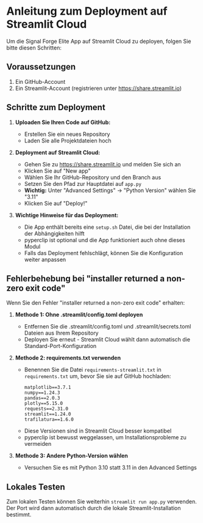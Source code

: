 # Anleitung zum Deployment auf Streamlit Cloud

Um die Signal Forge Elite App auf Streamlit Cloud zu deployen, folgen Sie bitte diesen Schritten:

## Voraussetzungen

1. Ein GitHub-Account
2. Ein Streamlit-Account (registrieren unter https://share.streamlit.io)

## Schritte zum Deployment

1. **Uploaden Sie Ihren Code auf GitHub:**
   - Erstellen Sie ein neues Repository
   - Laden Sie alle Projektdateien hoch

2. **Deployment auf Streamlit Cloud:**
   - Gehen Sie zu https://share.streamlit.io und melden Sie sich an
   - Klicken Sie auf "New app"
   - Wählen Sie Ihr GitHub-Repository und den Branch aus
   - Setzen Sie den Pfad zur Hauptdatei auf `app.py`
   - **Wichtig:** Unter "Advanced Settings" → "Python Version" wählen Sie "3.11"
   - Klicken Sie auf "Deploy!"

3. **Wichtige Hinweise für das Deployment:**
   - Die App enthält bereits eine `setup.sh` Datei, die bei der Installation der Abhängigkeiten hilft
   - pyperclip ist optional und die App funktioniert auch ohne dieses Modul
   - Falls das Deployment fehlschlägt, können Sie die Konfiguration weiter anpassen

## Fehlerbehebung bei "installer returned a non-zero exit code"

Wenn Sie den Fehler "installer returned a non-zero exit code" erhalten:

1. **Methode 1: Ohne .streamlit/config.toml deployen**
   - Entfernen Sie die .streamlit/config.toml und .streamlit/secrets.toml Dateien aus Ihrem Repository
   - Deployen Sie erneut - Streamlit Cloud wählt dann automatisch die Standard-Port-Konfiguration

2. **Methode 2: requirements.txt verwenden**
   - Benennen Sie die Datei `requirements-streamlit.txt` in `requirements.txt` um, bevor Sie sie auf GitHub hochladen:
     ```
     matplotlib==3.7.1
     numpy==1.24.3
     pandas==2.0.3
     plotly==5.15.0
     requests==2.31.0
     streamlit==1.24.0
     trafilatura==1.6.0
     ```
   - Diese Versionen sind in Streamlit Cloud besser kompatibel
   - pyperclip ist bewusst weggelassen, um Installationsprobleme zu vermeiden

3. **Methode 3: Andere Python-Version wählen**
   - Versuchen Sie es mit Python 3.10 statt 3.11 in den Advanced Settings

## Lokales Testen

Zum lokalen Testen können Sie weiterhin `streamlit run app.py` verwenden. Der Port wird dann automatisch durch die lokale Streamlit-Installation bestimmt.